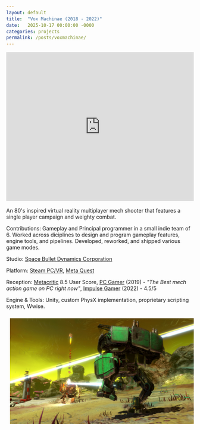 ```yaml
---
layout: default
title:  "Vox Machinae (2018 - 2022)"
date:   2025-10-17 00:00:00 -0000
categories: projects
permalink: /posts/voxmachinae/
---
```

<style>
div.scroll-container {
  overflow: auto;
  white-space: nowrap;
}

div.scroll-container img {
  padding: 10px;
}
</style>
<iframe width="100%" height="400" src="https://www.youtube.com/embed/4qcfpOElmII?si=uWkf8ztunnWONbO4&autoplay=1&mute=1" title="YouTube video player" frameborder="0" allow="accelerometer; autoplay; clipboard-write; encrypted-media; gyroscope; picture-in-picture; web-share" referrerpolicy="strict-origin-when-cross-origin" allowfullscreen></iframe>

An 80's inspired virtual reality multiplayer mech shooter that features a single player campaign and weighty combat.

Contributions: Gameplay and Principal programmer in a small indie team of 6. Worked across diciplines to design and program gameplay features, engine tools, and pipelines. Developed, reworked, and shipped various game modes.

Studio: <a href="http://www.space-bullet.com/">Space Bullet Dynamics Corporation</a>

Platform: <a href="https://store.steampowered.com/app/334540/Vox_Machinae/">Steam PC/VR</a>, <a href="https://www.meta.com/experiences/vox-machinae/1968697563211639/?srsltid=AfmBOooLgfds1kYONw0X2esI_7243vFpVbCz2X-Xe7dD8hLGoepr3Dz6">Meta Quest</a>

Reception: <a href = "https://www.metacritic.com/game/vox-machinae/">Metacritic</a> 8.5 User Score,
<a href="https://www.pcgamer.com/vr-mech-game-vox-machinae/">PC Gamer</a> (2019) - <i>"The Best mech action game on PC right now"</i>,
<a href="https://www.impulsegamer.com/vox-machinae-quest-2-review/">Impulse Gamer</a> (2022) - 4.5/5

Engine & Tools: Unity, custom PhysX implementation, proprietary scripting system, Wwise.

<div class="scroll-container">
  <img src="/assets/images/voxmachinae/vm0.jpg" alt="Cinque Terre">
  <img src="/assets/images/voxmachinae/vm1.jpg" alt="Cinque Terre">
  <img src="/assets/images/voxmachinae/vm2.jpg" alt="Cinque Terre">
  <img src="/assets/images/voxmachinae/vm3.jpg" alt="Cinque Terre">
  <img src="/assets/images/voxmachinae/vm4.jpg" alt="Cinque Terre">
  <img src="/assets/images/voxmachinae/vm5.jpg" alt="Cinque Terre">
  <img src="/assets/images/voxmachinae/vm6.jpg" alt="Cinque Terre">
  <img src="/assets/images/voxmachinae/vm7.jpg" alt="Cinque Terre">
  <img src="/assets/images/voxmachinae/vm8.jpg" alt="Cinque Terre">
  <img src="/assets/images/voxmachinae/vm9.jpg" alt="Cinque Terre">
  <img src="/assets/images/voxmachinae/vm10.jpg" alt="Cinque Terre">
  <img src="/assets/images/voxmachinae/vm11.jpg" alt="Cinque Terre">
  <img src="/assets/images/voxmachinae/vm12.jpg" alt="Cinque Terre">
  <img src="/assets/images/voxmachinae/vm13.jpg" alt="Cinque Terre">
  <img src="/assets/images/voxmachinae/vm14.jpg" alt="Cinque Terre">
  <img src="/assets/images/voxmachinae/vm15.jpg" alt="Cinque Terre">
  <img src="/assets/images/voxmachinae/vm16.jpg" alt="Cinque Terre">
  <img src="/assets/images/voxmachinae/vm17.jpg" alt="Cinque Terre">
  <img src="/assets/images/voxmachinae/vm18.jpg" alt="Cinque Terre">
</div>
